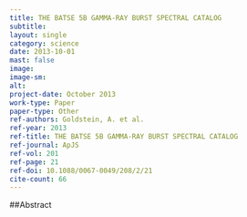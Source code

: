 ```yaml
---
title: THE BATSE 5B GAMMA-RAY BURST SPECTRAL CATALOG
subtitle: 
layout: single
category: science
date: 2013-10-01
mast: false
image: 
image-sm: 
alt: 
project-date: October 2013
work-type: Paper
paper-type: Other
ref-authors: Goldstein, A. et al.
ref-year: 2013
ref-title: THE BATSE 5B GAMMA-RAY BURST SPECTRAL CATALOG
ref-journal: ApJS
ref-vol: 201
ref-page: 21
ref-doi: 10.1088/0067-0049/208/2/21
cite-count: 66
---
```



##Abstract
